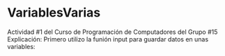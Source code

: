 # VariablesVarias
Actividad #1 del Curso de Programación de Computadores del Grupo #15
Explicación:
Primero utilizo la funión input para guardar datos en unas variables:
